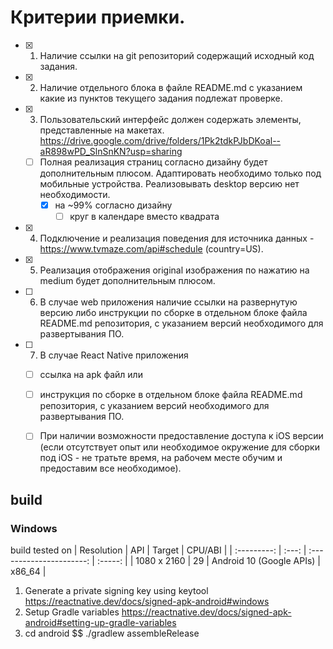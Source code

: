 # Критерии приемки.

- [x] 1. Наличие ссылки на git репозиторий содержащий исходный код задания.
- [x] 2. Наличие отдельного блока в файле README.md с указанием какие из пунктов текущего задания подлежат проверке. 
- [x] 3. Пользовательский интерфейс должен содержать элементы, представленные на макетах. 
https://drive.google.com/drive/folders/1Pk2tdkPJbDKoal--aR898wPD_SlnSnKN?usp=sharing  
    - [ ] Полная реализация страниц согласно дизайну будет дополнительным плюсом. Адаптировать необходимо только под мобильные устройства. Реализовывать desktop версию нет необходимости. 
      - [x] на ~99% согласно дизайну 
        - [ ] круг в календаре вместо квадрата
- [x] 4. Подключение и реализация поведения для источника данных - https://www.tvmaze.com/api#schedule  (country=US).  
- [x] 5. Реализация отображения original изображения по нажатию на medium будет дополнительным плюсом.
- [ ]  6. В случае web приложения наличие ссылки на развернутую версию либо инструкции по сборке в отдельном блоке файла README.md репозитория, с указанием версий необходимого для развертывания ПО.
- [ ] 7. В случае React Native приложения 
  - [ ] ссылка на apk файл или 
  - [ ] инструкция по сборке в отдельном блоке файла README.md репозитория, с указанием версий необходимого для развертывания ПО. 
  - [ ] При наличии возможности предоставление доступа к iOS версии (если отсутствует опыт или необходимое окружение для сборки под iOS - не тратьте время, на рабочем месте обучим и предоставим все необходимое).


## build

### Windows

build tested on 
| Resolution  |  API  |          Target          | CPU/ABI |
| :---------: | :---: | :----------------------: | :-----: |
| 1080 x 2160 |  29   | Android 10 (Google APIs) | x86_64  |

1. Generate a private signing key using keytool
https://reactnative.dev/docs/signed-apk-android#windows
2. Setup Gradle variables
https://reactnative.dev/docs/signed-apk-android#setting-up-gradle-variables
3. cd android $$ ./gradlew assembleRelease